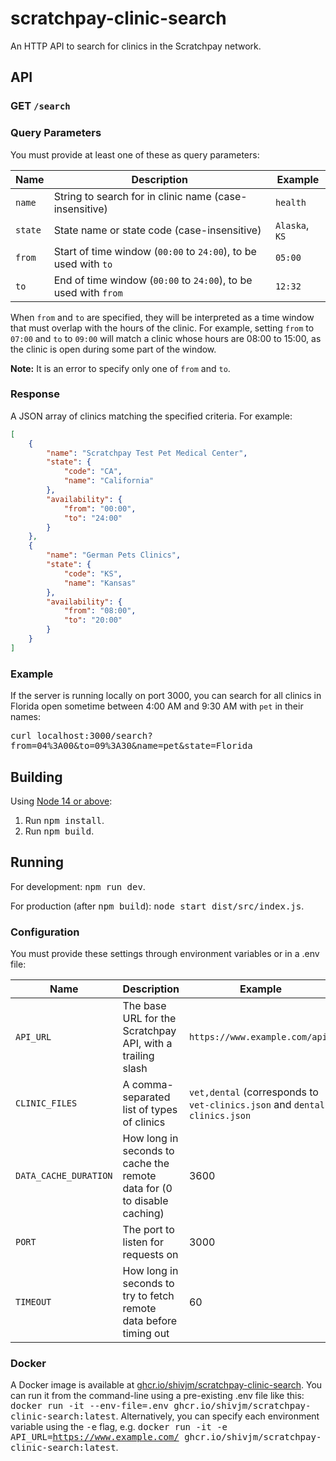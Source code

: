 # scratchpay-clinic-search

An HTTP API to search for clinics in the Scratchpay network.

## API

### GET `/search`

### Query Parameters

You must provide at least one of these as query parameters:

| Name | Description | Example |
|------|-------------|---------|
| `name` | String to search for in clinic name (case-insensitive) | `health` |
| `state` | State name or state code (case-insensitive) | `Alaska`, `KS` |
| `from` | Start of time window (`00:00` to `24:00`), to be used with `to` | `05:00` |
| `to` | End of time window (`00:00` to `24:00`), to be used with `from` | `12:32` |

When `from` and `to` are specified, they will be interpreted as a time
window that must overlap with the hours of the clinic. For example,
setting `from` to `07:00` and `to` to `09:00` will match a clinic
whose hours are 08:00 to 15:00, as the clinic is open during some part
of the window.

**Note:** It is an error to specify only one of `from` and `to`.

### Response

A JSON array of clinics matching the specified criteria. For example:

```json
[
    {
        "name": "Scratchpay Test Pet Medical Center",
        "state": {
            "code": "CA",
            "name": "California"
        },
        "availability": {
            "from": "00:00",
            "to": "24:00"
        }
    },
    {
        "name": "German Pets Clinics",
        "state": {
            "code": "KS",
            "name": "Kansas"
        },
        "availability": {
            "from": "08:00",
            "to": "20:00"
        }
    }
]
```

### Example

If the server is running locally on port 3000, you can search for all
clinics in Florida open sometime between 4:00 AM and 9:30 AM with
`pet` in their names:

<kbd>curl localhost:3000/search?from=04%3A00&to=09%3A30&name=pet&state=Florida</kbd>

## Building

Using [Node 14 or above](https://nodejs.org/):

1. Run <kbd>npm install</kbd>.
2. Run <kbd>npm build</kbd>.

## Running

For development: <kbd>npm run dev</kbd>.

For production (after <kbd>npm build</kbd>): <kbd>node start
dist/src/index.js</kbd>.

### Configuration

You must provide these settings through environment variables or in a .env file:

| Name | Description | Example |
|------|-------------|---------|
| `API_URL` | The base URL for the Scratchpay API, with a trailing slash | `https://www.example.com/api/` |
| `CLINIC_FILES` | A comma-separated list of types of clinics | `vet,dental` (corresponds to `vet-clinics.json` and `dental-clinics.json` |
| `DATA_CACHE_DURATION` | How long in seconds to cache the remote data for (0 to disable caching) | 3600 |
| `PORT` | The port to listen for requests on | 3000 |
| `TIMEOUT` | How long in seconds to try to fetch remote data before timing out | 60 |

### Docker

A Docker image is available at [ghcr.io/shivjm/scratchpay-clinic-search](https://github.com/shivjm/scratchpay-clinic-search/pkgs/container/scratchpay-clinic-search). You can run it from the command-line using a pre-existing .env file like this: <kbd>docker run -it --env-file=.env ghcr.io/shivjm/scratchpay-clinic-search:latest</kbd>. Alternatively, you can specify each environment variable using the <kbd>-e</kbd> flag, e.g. <kbd>docker run -it -e API_URL=https://www.example.com/ ghcr.io/shivjm/scratchpay-clinic-search:latest</kbd>.
